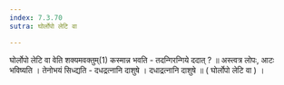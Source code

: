 ```yaml
---
index: 7.3.70
sutra: घोर्लोपो लेटि वा

---
```

 घोर्लोपो लेटि वा वेति शक्यमवक्तुम्(1) कस्मान्न भवति - तदन्गिरन्गिये ददात् ? ॥ अस्त्वत्र लोपः, आटः भविष्यति । तेनोभयं सिध्द्यति - दधद्रत्नानि दाशुषे । दधाद्रत्नानि दाशुषे ॥ ( घोर्लोपो लेटि वा ) । 